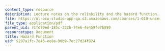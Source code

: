 ```yaml
---
content_type: resource
description: Lecture notes on the reliability and the hazard function.
file: https://ol-ocw-studio-app-qa.s3.amazonaws.com/courses/1-010-uncertainty-in-engineering-fall-2008/9297a1fc7e46ee0a90b97ec27d24f824_app_08.pdf
file_type: application/pdf
parent_uid: 71fd70ed-185c-332b-74e6-4e459fe7b890
resourcetype: Document
title: Hazard Function
uid: 9297a1fc-7e46-ee0a-90b9-7ec27d24f824
---
```

